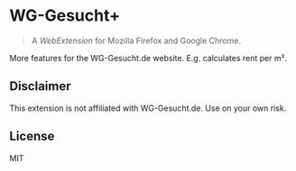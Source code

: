 # WG-Gesucht+

> A *WebExtension* for Mozilla Firefox and Google Chrome.

More features for the WG-Gesucht.de website. E.g. calculates rent per m².

## Disclaimer

This extension is not affiliated with WG-Gesucht.de. Use on your own risk.

## License

MIT